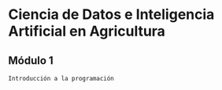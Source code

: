 # Ciencia de Datos e Inteligencia Artificial en Agricultura

## Módulo 1

    Introducción a la programación

    
    